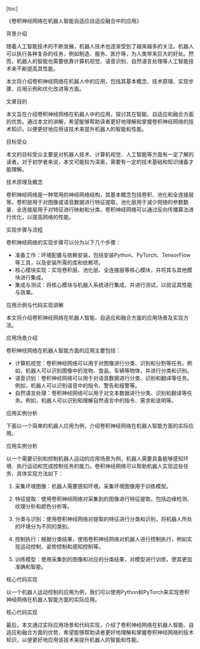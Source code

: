 
[toc]                    
                
                
《卷积神经网络在机器人智能自适应自适应融合中的应用》

背景介绍

随着人工智能技术的不断发展，机器人技术也逐渐受到了越来越多的关注。机器人可以执行各种复杂的任务，例如制造、服务、医疗等，为人类带来巨大的好处。然而，机器人的智能也需要依靠计算机视觉、语音识别、自然语言处理等人工智能技术来不断提高其性能。

本文将介绍卷积神经网络在机器人中的应用，包括其基本概念、技术原理、实现步骤、应用示例和优化改进等方面。

文章目的

本文旨在介绍卷积神经网络在机器人中的应用，探讨其在智能、自适应和融合方面的优势。通过本文的讲解，希望能够帮助读者更好地理解和掌握卷积神经网络的技术知识，以便更好地应用该技术来提升机器人的智能和性能。

目标受众

本文的目标受众主要是对机器人技术、计算机视觉、人工智能等方面有一定了解的读者。对于初学者来说，本文可能较为深奥，需要有一定的技术基础和知识储备才能理解。

技术原理及概念

卷积神经网络是一种常用的神经网络结构，其基本概念包括卷积、池化和全连接层等。卷积层用于对图像或语音数据进行特征提取，池化层用于减少网络的参数数量，全连接层用于对特征进行映射和分类。卷积神经网络可以通过反向传播算法进行优化，以提高网络的性能。

实现步骤与流程

卷积神经网络的实现步骤可以分为以下几个步骤：

- 准备工作：环境配置与依赖安装，包括安装Python、PyTorch、TensorFlow等工具，以及安装所需的库和依赖项。
- 核心模块实现：实现卷积层、池化层、全连接层等核心模块，并将其与其他模块进行集成。
- 集成与测试：将核心模块与机器人系统进行集成，并进行测试，以验证其性能与效果。

应用示例与代码实现讲解

本文将介绍卷积神经网络在机器人智能、自适应和融合方面的应用场景及实现方法。

应用场景介绍

卷积神经网络在机器人智能方面的应用主要包括：

- 计算机视觉：卷积神经网络可以用于对图像进行分类、识别和分割等任务。例如，机器人可以识别图像中的宠物、食品、车辆等物体，并进行分类和识别。
- 语音识别：卷积神经网络可以用于对语音数据进行分类、识别和翻译等任务。例如，机器人可以识别语音中的指令、警告和报警等。
- 自然语言处理：卷积神经网络可以用于对文本数据进行分类、识别和翻译等任务。例如，机器人可以识别和理解自然语言中的指令、需求和说明等。

应用实例分析

下面以一个简单的机器人应用为例，介绍卷积神经网络在机器人智能方面的实际应用。

应用实例分析

以一个需要识别和控制机器人运动的应用场景为例，机器人需要具备能够感知环境、执行运动和完成控制任务的能力。卷积神经网络可以帮助机器人实现这些任务，具体实现方法如下：

1. 采集环境图像：机器人需要感知环境，采集环境图像用于训练模型。

2. 特征提取：使用卷积神经网络对采集到的图像进行特征提取，包括边缘检测、纹理分析和颜色分析等。

3. 分类与识别：使用卷积神经网络对提取的特征进行分类和识别，将机器人所处的环境分为不同的类别。

4. 控制执行：根据分类结果，使用卷积神经网络对机器人进行控制执行，例如实现运动控制、姿势控制和感知控制等。

5. 训练模型：使用采集到的图像和对应的分类结果，对模型进行训练，使其更加准确和智能。

核心代码实现

以一个机器人运动控制的应用为例，我们可以使用Python和PyTorch来实现卷积神经网络在机器人智能方面的实际应用。

核心代码实现

最后，本文通过实际应用场景和代码实现，介绍了卷积神经网络在机器人智能、自适应和融合方面的优势，希望能够帮助读者更好地理解和掌握卷积神经网络的技术知识，以便更好地应用该技术来提升机器人的智能和性能。

